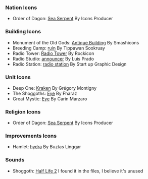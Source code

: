 
### Nation Icons
- Order of Dagon: [Sea Serpent](https://thenounproject.com/icon/sea-serpent-1390018/) By Icons Producer
### Building Icons
- Monument of the Old Gods: [Antique Building](https://thenounproject.com/icon/antique-buillding-1095426/) By Smashicons
- Breeding Camp: [ruin](https://thenounproject.com/icon/ruin-3123367/) By Tippawan Sookruay
- Radio Tower: [Radio Tower](https://thenounproject.com/icon/radio-tower-999143/) By Rockicon
- Radio Studio: [announcer](https://thenounproject.com/icon/announcer-50790/) By Luis Prado
- Radio Station: [radio station](https://thenounproject.com/icon/radio-station-4472519/) By Start up Graphic Design
### Unit Icons
- Deep One: [Kraken](https://thenounproject.com/icon/kraken-1974742/) By Grégory Montigny
- The Shoggoths: [Eye](https://thenounproject.com/icon/eye-6917520/) By Fharaz
- Great Mystic: [Eye](https://thenounproject.com/icon/eye-204931/) By Carin Marzaro
### Religion Icons
- Order of Dagon: [Sea Serpent](https://thenounproject.com/icon/sea-serpent-1390018/) By Icons Producer
### Improvements Icons
- Hamlet: [hydra](https://thenounproject.com/icon/hydra-2128288/) By Buztas Linggar
### Sounds
- Shoggoth: [Half Life 2](https://store.steampowered.com/app/220/HalfLife_2/) I found it in the files, I believe it's unused

